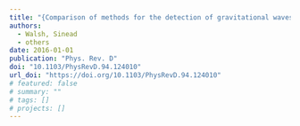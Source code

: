 ```yaml
---
title: "{Comparison of methods for the detection of gravitational waves from unknown neutron stars}"
authors:
  - Walsh, Sinead
  - others
date: 2016-01-01
publication: "Phys. Rev. D"
doi: "10.1103/PhysRevD.94.124010"
url_doi: "https://doi.org/10.1103/PhysRevD.94.124010"
# featured: false
# summary: ""
# tags: []
# projects: []
---
```

